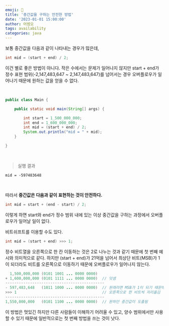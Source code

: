 ```yaml
---  
emoji: 📝  
title: '중간값을 구하는 안전한 방법'   
date: '2023-01-01 15:00:00'  
author: 어썸오  
tags: availability
categories: java
---
```


보통 중간값을 다음과 같이 나타내는 경우가 많은데,

```java
int mid = (start + end) / 2;
```

이건 별로 좋은 방법이 아니다. 작은 수에서는 문제가 일어나지 않지만 start + end가 정수 표현 범위(-2,147,483,647 ~ 2,147,483,647)를 넘어서는 경우 오버플로우가 일어나기 때문에 원하는 값을 얻을 수 없다.

<br>

```java
public class Main {

    public static void main(String[] args) {

        int start = 1_500_000_000;
        int end = 1_600_000_000;
        int mid = (start + end) / 2;
        System.out.println("mid = " + mid);
    }

}
```

<br>

> 실행 결과

```
mid = -597483648
```

<br>

따라서 **중간값은 다음과 같이 표현하는 것이 안전하다.**

```java
int mid = start + (end - start) / 2;
```

이렇게 하면 start와 end가 정수 범위 내에 있는 이상 중간값을 구하는 과정에서 오버플로우가 일어날 일이 없다.



비트쉬프트를 이용할 수도 있다.

```java
int mid = (start + end) >>> 1;
```

정수 비트열을 오른쪽으로 한 칸 이동하는 것은 2로 나누는 것과 같기 때문에 첫 번째 예시와 의미적으로 같다. 하지만 (start + end)가 21억을 넘어서 최상단 비트(MSB)가 1이 되더라도 비트를 오른쪽으로 이동하기 때문에 오버플로우가 일어나지 않는다.

```java
  1,500,000,000 (0101 1001 ... 0000 0000)
+ 1,600,000,000 (0101 1111 ... 0000 0000)  // 덧셈
--------------------------------------------
- 597,483,648   (1011 1000 ... 0000 0000)  // 원래라면 MSB가 1이 되기 때문에(오버플로우) 음수 값이 나옴
>>> 1                                      // 오른쪽으로 한 비트씩 자리옮김
--------------------------------------------
1,550,000,000   (0101 1100 ... 0000 0000)  // 원하던 중간값이 도출됨
```

이 방법은 멋있긴 하지만 다른 사람들이 이해하기 어려울 수 있고, 양수 범위에서만 사용할 수 있기 때문에 일반적으로는 첫 번째 방법을 쓰는 것이 낫다. 